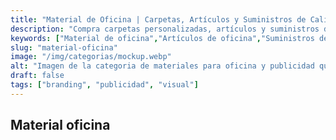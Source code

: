 ```yaml
---
title: "Material de Oficina | Carpetas, Artículos y Suministros de Calidad"
description: "Compra carpetas personalizadas, artículos y suministros de oficina con la mejor calidad. Descubre nuestra papelería profesional para empresas. ¡Consulta ahora!"
keywords: ["Material de oficina","Artículos de oficina","Suministros de oficina","Papeleria de oficina"]
slug: "material-oficina"
image: "/img/categorias/mockup.webp"
alt: "Imagen de la categoria de materiales para oficina y publicidad que fabrica Repro Disseny"
draft: false
tags: ["branding", "publicidad", "visual"]
---
```


## Material oficina